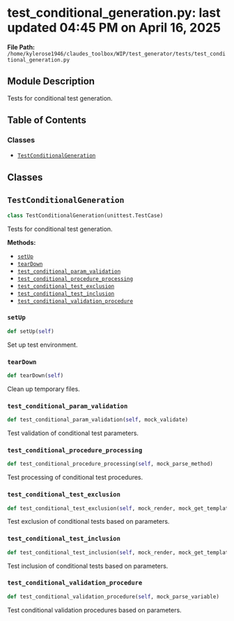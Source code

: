 # test_conditional_generation.py: last updated 04:45 PM on April 16, 2025

**File Path:** `/home/kylerose1946/claudes_toolbox/WIP/test_generator/tests/test_conditional_generation.py`

## Module Description

Tests for conditional test generation.

## Table of Contents

### Classes

- [`TestConditionalGeneration`](#testconditionalgeneration)

## Classes

## `TestConditionalGeneration`

```python
class TestConditionalGeneration(unittest.TestCase)
```

Tests for conditional test generation.

**Methods:**

- [`setUp`](#setup)
- [`tearDown`](#teardown)
- [`test_conditional_param_validation`](#test_conditional_param_validation)
- [`test_conditional_procedure_processing`](#test_conditional_procedure_processing)
- [`test_conditional_test_exclusion`](#test_conditional_test_exclusion)
- [`test_conditional_test_inclusion`](#test_conditional_test_inclusion)
- [`test_conditional_validation_procedure`](#test_conditional_validation_procedure)

### `setUp`

```python
def setUp(self)
```

Set up test environment.

### `tearDown`

```python
def tearDown(self)
```

Clean up temporary files.

### `test_conditional_param_validation`

```python
def test_conditional_param_validation(self, mock_validate)
```

Test validation of conditional test parameters.

### `test_conditional_procedure_processing`

```python
def test_conditional_procedure_processing(self, mock_parse_method)
```

Test processing of conditional test procedures.

### `test_conditional_test_exclusion`

```python
def test_conditional_test_exclusion(self, mock_render, mock_get_template)
```

Test exclusion of conditional tests based on parameters.

### `test_conditional_test_inclusion`

```python
def test_conditional_test_inclusion(self, mock_render, mock_get_template)
```

Test inclusion of conditional tests based on parameters.

### `test_conditional_validation_procedure`

```python
def test_conditional_validation_procedure(self, mock_parse_variable)
```

Test conditional validation procedures based on parameters.
